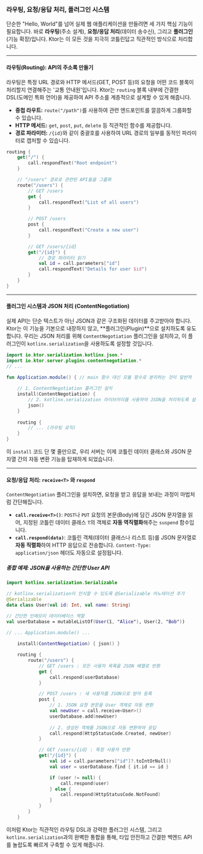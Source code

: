 ### 라우팅, 요청/응답 처리, 플러그인 시스템

단순한 "Hello, World"를 넘어 실제 웹 애플리케이션을 만들려면 세 가지 핵심 기능이 필요합니다. 바로 **라우팅**(주소 설계), **요청/응답 처리**(데이터 송수신), 그리고 **플러그인**(기능 확장)입니다. Ktor는 이 모든 것을 지극히 코틀린답고 직관적인 방식으로 처리합니다.

-----

#### 라우팅(Routing): API의 주소록 만들기

라우팅은 특정 URL 경로와 HTTP 메서드(GET, POST 등)의 요청을 어떤 코드 블록이 처리할지 연결해주는 '교통 안내원'입니다. Ktor는 `routing` 블록 내부에 간결한 DSL(도메인 특화 언어)을 제공하여 API 주소를 계층적으로 설계할 수 있게 해줍니다.

  * **중첩 라우트:** `route("/path")`를 사용하여 관련 엔드포인트를 깔끔하게 그룹화할 수 있습니다.
  * **HTTP 메서드:** `get`, `post`, `put`, `delete` 등 직관적인 함수를 제공합니다.
  * **경로 파라미터:** `/{id}`와 같이 중괄호를 사용하여 URL 경로의 일부를 동적인 파라미터로 캡처할 수 있습니다.

<!-- end list -->

```kotlin
routing {
    get("/") {
        call.respondText("Root endpoint")
    }

    // "/users" 경로로 관련된 API들을 그룹화
    route("/users") {
        // GET /users
        get {
            call.respondText("List of all users")
        }

        // POST /users
        post {
            call.respondText("Create a new user")
        }

        // GET /users/{id}
        get("/{id}") {
            // 경로 파라미터 읽기
            val id = call.parameters["id"]
            call.respondText("Details for user $id")
        }
    }
}
```

-----

#### 플러그인 시스템과 JSON 처리 (ContentNegotiation)

실제 API는 단순 텍스트가 아닌 JSON과 같은 구조화된 데이터를 주고받아야 합니다. Ktor는 이 기능을 기본으로 내장하지 않고, \*\*플러그인(Plugin)\*\*으로 설치하도록 유도합니다. 우리는 JSON 처리를 위해 `ContentNegotiation` 플러그인을 설치하고, 이 플러그인이 `kotlinx.serialization`을 사용하도록 설정할 것입니다.

```kotlin
import io.ktor.serialization.kotlinx.json.*
import io.ktor.server.plugins.contentnegotiation.*
// ...

fun Application.module() { // main 함수 대신 모듈 함수로 분리하는 것이 일반적
    
    // 1. ContentNegotiation 플러그인 설치
    install(ContentNegotiation) {
        // 2. kotlinx.serialization 라이브러리를 사용하여 JSON을 처리하도록 설정
        json()
    }
    
    routing {
        // ... (라우팅 로직)
    }
}
```

이 `install` 코드 단 몇 줄만으로, 우리 서버는 이제 코틀린 데이터 클래스와 JSON 문자열 간의 자동 변환 기능을 탑재하게 되었습니다.

-----

#### 요청/응답 처리: `receive<T>` 와 `respond`

`ContentNegotiation` 플러그인을 설치하면, 요청을 받고 응답을 보내는 과정이 마법처럼 간단해집니다.

  * **`call.receive<T>()`**: `POST`나 `PUT` 요청의 본문(Body)에 담긴 JSON 문자열을 읽어, 지정된 코틀린 데이터 클래스 `T`의 객체로 **자동 역직렬화**해주는 `suspend` 함수입니다.
  * **`call.respond(data)`**: 코틀린 객체(데이터 클래스나 리스트 등)를 JSON 문자열로 **자동 직렬화**하여 HTTP 응답으로 전송합니다. `Content-Type: application/json` 헤더도 자동으로 설정됩니다.

##### 종합 예제: JSON을 사용하는 간단한 User API

```kotlin
import kotlinx.serialization.Serializable

// kotlinx.serialization이 인식할 수 있도록 @Serializable 어노테이션 추가
@Serializable
data class User(val id: Int, val name: String)

// 간단한 인메모리 데이터베이스 역할
val userDatabase = mutableListOf(User(1, "Alice"), User(2, "Bob"))

// ... Application.module() ...
    
    install(ContentNegotiation) { json() }

    routing {
        route("/users") {
            // GET /users : 모든 사용자 목록을 JSON 배열로 반환
            get {
                call.respond(userDatabase)
            }

            // POST /users : 새 사용자를 JSON으로 받아 등록
            post {
                // 1. JSON 요청 본문을 User 객체로 자동 변환
                val newUser = call.receive<User>()
                userDatabase.add(newUser)
                
                // 2. 생성된 객체를 JSON으로 자동 변환하여 응답
                call.respond(HttpStatusCode.Created, newUser)
            }

            // GET /users/{id} : 특정 사용자 반환
            get("/{id}") {
                val id = call.parameters["id"]?.toIntOrNull()
                val user = userDatabase.find { it.id == id }

                if (user != null) {
                    call.respond(user)
                } else {
                    call.respond(HttpStatusCode.NotFound)
                }
            }
        }
    }
```

이처럼 Ktor는 직관적인 라우팅 DSL과 강력한 플러그인 시스템, 그리고 `kotlinx.serialization`과의 완벽한 통합을 통해, 타입 안전하고 간결한 백엔드 API를 놀랍도록 빠르게 구축할 수 있게 해줍니다.